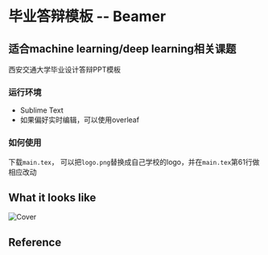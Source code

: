 # 毕业答辩模板 -- Beamer
## 适合machine learning/deep learning相关课题

西安交通大学毕业设计答辩PPT模板


### 运行环境

* Sublime Text
* 如果偏好实时编辑，可以使用overleaf


### 如何使用

下载`main.tex`， 可以把`logo.png`替换成自己学校的logo，并在`main.tex`第61行做相应改动



## What it looks like

![Cover](cover)


## Reference

